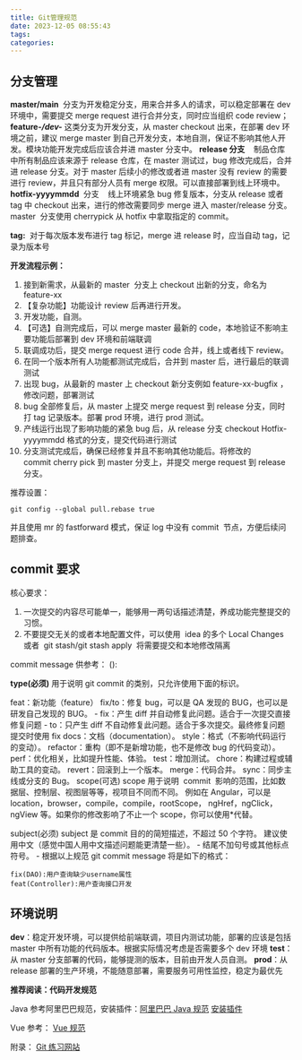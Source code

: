 ```yaml
---
title: Git管理规范
date: 2023-12-05 08:55:43
tags:
categories:
---
```


## 分支管理

**master/main**  分支为开发稳定分支，用来合并多人的请求，可以稳定部署在 dev 环境中，需要提交 merge request 进行合并分支，同时应当组织 code review；
**feature-_/dev-_** 这类分支为开发分支，从 master checkout 出来，在部署 dev 环境之前，建议 merge master 到自己开发分支，本地自测，保证不影响其他人开发。模块功能开发完成后应该合并进 master 分支中。
**release 分支**    制品仓库中所有制品应该来源于 release 仓库，在 master 测试过，bug 修改完成后，合并进 release 分支。对于 master 后续小的修改或者进 master 没有 review 的需要进行 review，并且只有部分人员有 merge 权限。可以直接部署到线上环境中。
**hotfix-yyyymmdd**  分支    线上环境紧急 bug 修复版本，分支从 release 或者 tag 中 checkout 出来，进行的修改需要同步 merge 进入 master/release 分支。master  分支使用 cherrypick 从 hotfix 中拿取指定的 commit。

**tag:**  对于每次版本发布进行 tag 标记，merge 进 release 时，应当自动 tag，记录为版本号

**开发流程示例：**

1. 接到新需求，从最新的 master  分支上 checkout 出新的分支，命名为 feature-xx
2. 【复杂功能】功能设计 review 后再进行开发。
3. 开发功能，自测。
4. 【可选】自测完成后，可以 merge master 最新的 code，本地验证不影响主要功能后部署到 dev 环境和前端联调
5. 联调成功后，提交 merge request 进行 code 合并，线上或者线下 review。
6. 在同一个版本所有人功能都测试完成后，合并到 master 后，进行最后的联调测试
7. 出现 bug，从最新的 master 上 checkout 新分支例如 feature-xx-bugfix ，修改问题，部署测试
8. bug 全部修复后，从 master 上提交 merge request 到 release 分支，同时打 tag 记录版本。部署 prod 环境，进行 prod 测试。
9. 产线运行出现了影响功能的紧急 bug 后，从 release 分支 checkout Hotfix-yyyymmdd 格式的分支，提交代码进行测试
10. 分支测试完成后，确保已经修复并且不影响其他功能后。将修改的 commit cherry pick 到 master 分支上，并提交 merge request 到 release 分支。

推荐设置：

```shell
git config --global pull.rebase true
```

并且使用 mr 的 fastforward 模式，保证 log 中没有 commit  节点，方便后续问题排查。

## commit 要求

核心要求：

1. 一次提交的内容尽可能单一，能够用一两句话描述清楚，养成功能完整提交的习惯。
2. 不要提交无关的或者本地配置文件，可以使用  idea 的多个 Local Changes  或者  git stash/git stash apply  将需要提交和本地修改隔离

commit message 供参考：
<type>(<scope>): <subject>

**type(必须)**
用于说明 git commit 的类别，只允许使用下面的标识。

feat：新功能（feature）
fix/to：修复 bug，可以是 QA 发现的 BUG，也可以是研发自己发现的 BUG。 - fix：产生 diff 并自动修复此问题。适合于一次提交直接修复问题 - to：只产生 diff 不自动修复此问题。适合于多次提交。最终修复问题提交时使用 fix
docs：文档（documentation）。
style：格式（不影响代码运行的变动）。
refactor：重构（即不是新增功能，也不是修改 bug 的代码变动）。
perf：优化相关，比如提升性能、体验。
test：增加测试。
chore：构建过程或辅助工具的变动。
revert：回滚到上一个版本。
merge：代码合并。
sync：同步主线或分支的 Bug。
scope(可选)
scope 用于说明  commit  影响的范围，比如数据层、控制层、视图层等等，视项目不同而不同。
例如在 Angular，可以是 location，browser，compile，compile，rootScope， ngHref，ngClick，ngView 等。如果你的修改影响了不止一个 scope，你可以使用\*代替。

subject(必须)
subject 是 commit 目的的简短描述，不超过 50 个字符。
建议使用中文（感觉中国人用中文描述问题能更清楚一些）。 - 结尾不加句号或其他标点符号。 - 根据以上规范 git commit message 将是如下的格式：

```
fix(DAO):用户查询缺少username属性
feat(Controller):用户查询接口开发
```

## 环境说明

**dev**：稳定开发环境，可以提供给前端联调，项目内测试功能，部署的应该是包括 master 中所有功能的代码版本。根据实际情况考虑是否需要多个 dev 环境
**test**：从 master 分支部署的代码，能够提测的版本，目前由开发人员自测。
**prod**：从 release 部署的生产环境，不能随意部署，需要服务可用性监控，稳定为最优先

**推荐阅读：代码开发规范**

Java 参考阿里巴巴规范，安装插件：[阿里巴巴 Java 规范](https://developer.aliyun.com/special/tech-java) [安装插件](https://developer.aliyun.com/article/224817)

Vue 参考： [Vue 规范](https://v2.cn.vuejs.org/v2/style-guide/index.html)

附录：
[Git 练习网站](https://learngitbranching.js.org/?tdsourcetag=s_pctim_aiomsg&locale=zh_CN)
